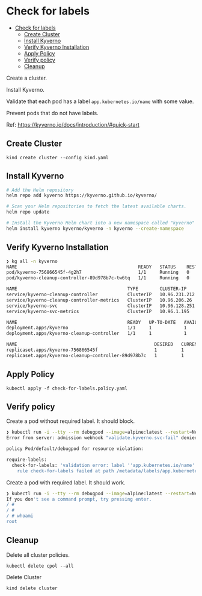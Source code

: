 # Check for labels

- [Check for labels](#check-for-labels)
  - [Create Cluster](#create-cluster)
  - [Install Kyverno](#install-kyverno)
  - [Verify Kyverno Installation](#verify-kyverno-installation)
  - [Apply Policy](#apply-policy)
  - [Verify policy](#verify-policy)
  - [Cleanup](#cleanup)


Create a cluster.

Install Kyverno.

Validate that each pod has a label `app.kubernetes.io/name` with some value.

Prevent pods that do not have labels.

Ref: https://kyverno.io/docs/introduction/#quick-start

## Create Cluster

`kind create cluster --config kind.yaml`

## Install Kyverno

```bash
# Add the Helm repository
helm repo add kyverno https://kyverno.github.io/kyverno/

# Scan your Helm repositories to fetch the latest available charts.
helm repo update

# Install the Kyverno Helm chart into a new namespace called "kyverno"
helm install kyverno kyverno/kyverno -n kyverno --create-namespace
```

## Verify Kyverno Installation

```bash
❯ kg all -n kyverno
NAME                                             READY   STATUS    RESTARTS   AGE
pod/kyverno-756866545f-4g2h7                     1/1     Running   0          55s
pod/kyverno-cleanup-controller-89d978b7c-tw6tq   1/1     Running   0          55s

NAME                                         TYPE        CLUSTER-IP      EXTERNAL-IP   PORT(S)    AGE
service/kyverno-cleanup-controller           ClusterIP   10.96.231.212   <none>        443/TCP    55s
service/kyverno-cleanup-controller-metrics   ClusterIP   10.96.206.26    <none>        8000/TCP   55s
service/kyverno-svc                          ClusterIP   10.96.128.251   <none>        443/TCP    55s
service/kyverno-svc-metrics                  ClusterIP   10.96.1.195     <none>        8000/TCP   55s

NAME                                         READY   UP-TO-DATE   AVAILABLE   AGE
deployment.apps/kyverno                      1/1     1            1           55s
deployment.apps/kyverno-cleanup-controller   1/1     1            1           55s

NAME                                                   DESIRED   CURRENT   READY   AGE
replicaset.apps/kyverno-756866545f                     1         1         1       55s
replicaset.apps/kyverno-cleanup-controller-89d978b7c   1         1         1       55s
```

## Apply Policy

`kubectl apply -f check-for-labels.policy.yaml`

## Verify policy

Create a pod without required label. It should block.

```bash
❯ kubectl run -i --tty --rm debugpod --image=alpine:latest --restart=Never -- sh
Error from server: admission webhook "validate.kyverno.svc-fail" denied the request:

policy Pod/default/debugpod for resource violation:

require-labels:
  check-for-labels: 'validation error: label ''app.kubernetes.io/name'' is required.
    rule check-for-labels failed at path /metadata/labels/app.kubernetes.io/name/'
```

Create a pod with required label. It should work.

```bash
❯ kubectl run -i --tty --rm debugpod --image=alpine:latest --restart=Never --labels app.kubernetes.io/name=alpine -- sh
If you don't see a command prompt, try pressing enter.
/ #
/ #
/ # whoami
root
```

## Cleanup

Delete all cluster policies.

`kubectl delete cpol --all`

Delete Cluster

`kind delete cluster`